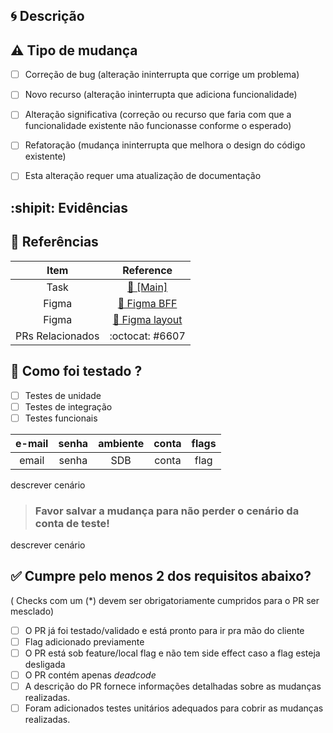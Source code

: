## :cyclone: Descrição

<!--
  Forneça informações sobre as mudanças que estão sendo introduzidas neste Pull Request para auxiliar os revisores a entenderem melhor.
  Qualquer alerta ou observação importante deve ser adicionado logo no início, de preferência com algum tipo de destaque (exemplo: "## 🚨 Importante 🚨")
-->

## :warning: Tipo de mudança

- [ ] Correção de bug (alteração ininterrupta que corrige um problema)
- [ ] Novo recurso (alteração ininterrupta que adiciona funcionalidade)
- [ ] Alteração significativa (correção ou recurso que faria com que a funcionalidade existente não funcionasse conforme o esperado)
- [ ] Refatoração (mudança ininterrupta que melhora o design do código existente)
- [ ] Esta alteração requer uma atualização de documentação


## :shipit: Evidências

<!--
  Aqui você deve adicionar GIFs, Imagens, Vídeos, ou qualquer outro recurso que demonstre as mudanças feitas, a fim de auxiliar os revisores.
  <details>

evidência

<details>
-->


## :pushpin: Referências
<!--
  Adicione nesta tabela referências importantes para o PR, adicione linhas conforme necessário.
-->

| Item | Reference |
| :-: | :-: |
| Task  | [📝 [Main]]() |
| Figma | [🎨 Figma BFF]() |
| Figma | [🎨 Figma layout]() |
| PRs Relacionados | :octocat: #6607 |

## :microscope: Como foi testado ?

<!--
  Forneça a conta e o passo a passo com todas as informações necessárias para rodar o teste.
  Se possível faça referência aos recursos usados na seção de evidências.
  Caso tenha múltiplos cenários de teste com contas diferentes, você pode repetir o bloco abaixo especificando as diferenças entre os cenários.
-->

- [ ] Testes de unidade
- [ ] Testes de integração
- [ ] Testes funcionais

| e-mail | senha | ambiente | conta | flags |
| :----: | :---: | :------: | :---: | :---: |
| email | senha | SDB | conta | flag |

descrever cenário

> ### Favor salvar a mudança para não perder o cenário da conta de teste!



descrever cenário

## ✅ Cumpre pelo menos 2 dos requisitos abaixo?
( Checks com um (*) devem ser obrigatoriamente cumpridos para o PR ser mesclado)

<!-- begin_checklist -->
- [ ] O PR já foi testado/validado e está pronto para ir pra mão do cliente
- [ ]  Flag adicionado previamente
- [ ] O PR está sob feature/local flag e não tem side effect caso a flag esteja desligada
- [ ] O PR contém apenas _deadcode_
- [ ] A descrição do PR fornece informações detalhadas sobre as mudanças realizadas.
- [ ] Foram adicionados testes unitários adequados para cobrir as mudanças realizadas.
<!-- end_checklist -->


